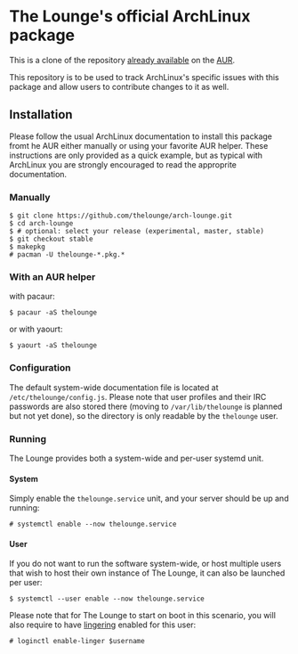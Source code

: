 # The Lounge's official ArchLinux package

This is a clone of the repository [already available](https://aur.archlinux.org/packages/thelounge/) on the [AUR](https://wiki.archlinux.org/index.php/Arch_User_Repository).

This repository is to be used to track ArchLinux's specific issues with this package and allow users to contribute changes to it as well.

## Installation

Please follow the usual ArchLinux documentation to install this package fromt he AUR either manually or using your favorite AUR helper. These instructions are only provided as a quick example, but as typical with ArchLinux you are strongly encouraged to read the approprite documentation.

### Manually
```
$ git clone https://github.com/thelounge/arch-lounge.git
$ cd arch-lounge
$ # optional: select your release (experimental, master, stable)
$ git checkout stable
$ makepkg
# pacman -U thelounge-*.pkg.*
```

### With an AUR helper
with pacaur:
```
$ pacaur -aS thelounge
```

or with yaourt:
```
$ yaourt -aS thelounge
```

### Configuration
The default system-wide documentation file is located at `/etc/thelounge/config.js`. Please note that user profiles and their IRC passwords are also stored there (moving to `/var/lib/thelounge` is planned but not yet done), so the directory is only readable by the `thelounge` user.

### Running
The Lounge provides both a system-wide and per-user systemd unit.

#### System
Simply enable the `thelounge.service` unit, and your server should be up and running:

```
# systemctl enable --now thelounge.service
```

#### User
If you do not want to run the software system-wide, or host multiple users that wish to host their own instance of The Lounge, it can also be launched per user:

```
$ systemctl --user enable --now thelounge.service
```

Please note that for The Lounge to start on boot in this scenario, you will also require to have [lingering](https://wiki.archlinux.org/index.php/Systemd/User#Automatic_start-up_of_systemd_user_instances) enabled for this user:

```
# loginctl enable-linger $username
```

